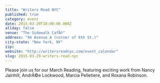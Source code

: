 ```yaml
---
title: "Writers Read NYC"
published: true
category: event
date: 2015-03-29T18:00:00.000Z
allday: false
venue: "The Sidewalk CafÃ©"
address: "94 Avenue A (corner of 6th St.)"
city-state: "New York, NY"
zip:
website: "http://writersreadnyc.com/event_calendar"
slug: 2015-03-29-writers-read-nyc
---
```

Please join us for our March Reading, featuring exciting work from Nancy Jainhill, AndrÃ©e Lockwood, Marcia Pelletiere, and Roxana Robinson.

